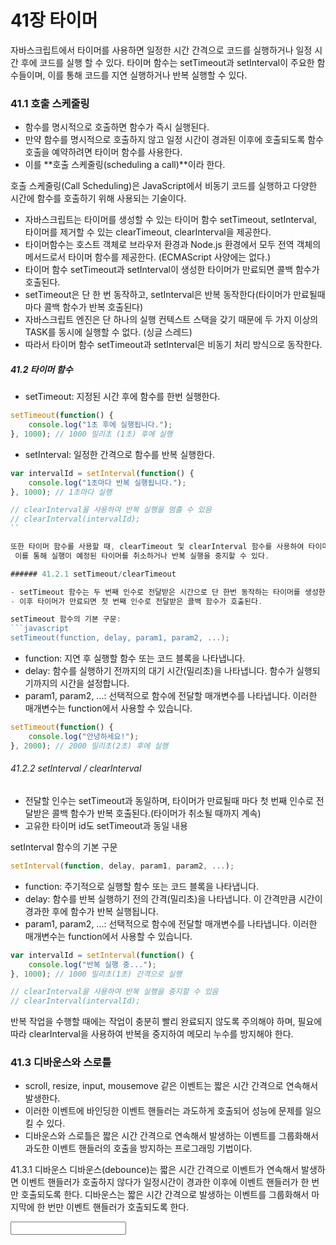 # 41장 타이머

자바스크립트에서 타이머를 사용하면 일정한 시간 간격으로 코드를 실행하거나 일정 시간 후에 코드를 실행 할 수 있다.
타이머 함수는 setTimeout과 setInterval이 주요한 함수들이며, 이를 통해 코드를 지연 실행하거나 반복 실행할 수 있다.

### 41.1 호출 스케줄링
- 함수를 명시적으로 호출하면 함수가 즉시 실행된다.
- 만약 함수를 명시적으로 호출하지 않고 일정 시간이 경과된 이후에 호출되도록 함수 호출을 예약하려면 타이머 함수를 사용한다. 
- 이를 **호출 스케줄링(scheduling a call)**이라 한다.

호출 스케줄링(Call Scheduling)은 JavaScript에서 비동기 코드를 실행하고 다양한 시간에 함수를 호출하기 위해 사용되는 기술이다.

- 자바스크립트는 타이머를 생성할 수 있는 타이머 함수 setTimeout, setInterval, 타이머를 제거할 수 있는 clearTimeout, clearInterval을 제공한다.
- 타이머함수는 호스트 객체로 브라우저 환경과 Node.js 환경에서 모두 전역 객체의 메서드로서 타이머 함수를 제공한다. (ECMAScript 사양에는 없다.)
- 타이머 함수 setTimeout과 setInterval이 생성한 타이머가 만료되면 콜백 함수가 호출된다.
- setTimeout은 단 한 번 동작하고, setInterval은 반복 동작한다(타이머가 만료될때마다 콜백 함수가 반복 호출된다)
- 자바스크립트 엔진은 단 하나의 실행 컨텍스트 스택을 갖기 때문에 두 가지 이상의 TASK를 동시에 실행할 수 없다. (싱글 스레드)
- 따라서 타이머 함수 setTimeout과 setInterval은 비동기 처리 방식으로 동작한다.


##### 41.2 타이머 함수

- setTimeout: 지정된 시간 후에 함수를 한번 실행한다.
```javascript
setTimeout(function() {
    console.log("1초 후에 실행됩니다.");
}, 1000); // 1000 밀리초 (1초) 후에 실행
```

- setInterval: 일정한 간격으로 함수를 반복 실행한다.
```javascript
var intervalId = setInterval(function() {
    console.log("1초마다 반복 실행됩니다.");
}, 1000); // 1초마다 실행

// clearInterval을 사용하여 반복 실행을 멈출 수 있음
// clearInterval(intervalId);
``

또한 타이머 함수를 사용할 때, clearTimeout 및 clearInterval 함수를 사용하여 타이머를 취소하고 중지할 수 있다.
 이를 통해 실행이 예정된 타이머를 취소하거나 반복 실행을 중지할 수 있다.

###### 41.2.1 setTimeout/clearTimeout

- setTimeout 함수는 두 번째 인수로 전달받은 시간으로 단 한번 동작하는 타이머를 생성한다.
- 이후 타이머가 만료되면 첫 번째 인수로 전달받은 콜백 함수가 호출된다.

setTimeout 함수의 기본 구문:
```javascript
setTimeout(function, delay, param1, param2, ...);
```
- function: 지연 후 실행할 함수 또는 코드 블록을 나타냅니다.
- delay: 함수를 실행하기 전까지의 대기 시간(밀리초)을 나타냅니다. 함수가 실행되기까지의 시간을 설정합니다.
- param1, param2, ...: 선택적으로 함수에 전달할 매개변수를 나타냅니다. 이러한 매개변수는 function에서 사용할 수 있습니다.

```javascript
setTimeout(function() {
    console.log("안녕하세요!");
}, 2000); // 2000 밀리초(2초) 후에 실행
```

###### 41.2.2 setInterval / clearInterval
- 전달할 인수는 setTimeout과 동일하며, 타이머가 만료될때 마다 첫 번째 인수로 전달받은 콜백 함수가 반복 호출된다.(타이머가 취소될 때까지 계속)
- 고유한 타이머 id도 setTimeout과 동일 내용

setInterval 함수의 기본 구문
```javascript
setInterval(function, delay, param1, param2, ...);
```
- function: 주기적으로 실행할 함수 또는 코드 블록을 나타냅니다.
- delay: 함수를 반복 실행하기 전의 간격(밀리초)을 나타냅니다. 이 간격만큼 시간이 경과한 후에 함수가 반복 실행됩니다.
- param1, param2, ...: 선택적으로 함수에 전달할 매개변수를 나타냅니다. 이러한 매개변수는 function에서 사용할 수 있습니다.

```javascript
var intervalId = setInterval(function() {
    console.log("반복 실행 중...");
}, 1000); // 1000 밀리초(1초) 간격으로 실행

// clearInterval을 사용하여 반복 실행을 중지할 수 있음
// clearInterval(intervalId);

```
반복 작업을 수행할 때에는 작업이 충분히 빨리 완료되지 않도록 주의해야 하며, 필요에 따라 clearInterval을 사용하여 반복을 중지하여 메모리 누수를 방지해야 한다.


### 41.3 디바운스와 스로틀
- scroll, resize, input, mousemove 같은 이벤트는 짧은 시간 간격으로 연속해서 발생한다. 
- 이러한 이벤트에 바인딩한 이벤트 핸들러는 과도하게 호출되어 성능에 문제를 일으킬 수 있다.
- 디바운스와 스로틀은 짧은 시간 간격으로 연속해서 발생하는 이벤트를 그룹화해서 과도한 이벤트 핸들러의 호출을 방지하는 프로그래밍 기법이다.

41.3.1 디바운스
디바운스(debounce)는 짧은 시간 간격으로 이벤트가 연속해서 발생하면 이벤트 핸들러가 호출하지 않다가 일정시간이 경과한 이후에 이벤트 핸들러가 한 번만 호출되도록 한다.
디바운스는 짧은 시간 간격으로 발생하는 이벤트를 그룹화해서 마지막에 한 번만 이벤트 핸들러가 호출되도록 한다.
<!DOCTYPE html>
<html>
  <body>
    <input type="text" />
    <div class="msg"></div>
    <script>
      const $input = document.querySelector('input');
      const $msg = document.querySelector('.msg');

      const debounce = (callback, delay) => {
        let timerId;
        // debounce 함수는 timerId를 기억하는 클로저를 반환한다.
        return event => {
          // delay가 경과하기 이전에 이벤트가 발생하면 이전 타이머를 취소하고 새로운 타이머를 재설정한다.
          // 따라서 delay보다 짧은 간격으로 이벤트가 밠애하면 callback은 호출되지 않는다.
          if (timerId) clearTimeout(timerId);
          timerId = setTimeout(callback, delay, event);
        };
      };

      // debounce 함수가 반환하는 클로저가 이벤트 핸들러로 등록된다.
      // 300ms 보다 짧은 간격으로 input 이벤트가 발생하면 debounce 함수의 콜백 함수는
      // 호출되지 않다가 300ms 동안 input 이벤트가 더 이상 발생하지 않으면 한 번만 호출된다.

      $input.oninput = debounce(e => {
        $msg.textContent = e.target.value;
      }, 300);
    </script>
  </body>
</html>
input 이벤트는 사용자가 텍스트 입력 필드에 값을 입력할 때마다 연속해서 발생한다.
만약 사용자 입력 필드에 입력한 값으로 Ajax 요청같은 무거운 처리를 수행하면 사용자가 입력을 완료하지 않아도 Ajax 요청이 전송될 것이기 때문에 서버에 부담을 주는 불필요한 처리이므로, 입력을 완료했을 때 한 번만 Ajax 요청을 전송하는 것이 바람직하다.
사용자가 입력을 완료했는지 여부는 정확히 알 수 없으므로 일정 시간 동안 텍스트 입력 필드에 값을 입력하지 않으면 입력이 완료된 것으로 간주한다.
debounce 함수가 반환한 함수는 debounce 함수에 두번째 인수로 전달한 시간(delay)보다 짧은 간격으로 이벤트가 발생하면 이전 타이머를 취소하고 새로운 타이머를 재설정한다.
이처럼 짧은 시간 간격으로 이벤트가 연속해서 발생하면 이벤트 핸들러를 호출하지 않다가 일정 시간 동안 이벤트가 더 이상 발생하지 않음녀 이벤트 핸들러가 한 번만 호출되도록 하는 것이 디바운스다.
resize 이벤트, input 요소에 입력된 값으로 ajax 요청을 하는 입력 필드 자동완성 UI 구현, 버튼 중복 클릭 방지 처리 등에 유용하게 사용된다.
실무에서는 Underscore의 debounce 함수나 Loadsh의 debounce 함수를 사용하는 것을 권장한다.

###### 41.3.2 스로틀
- 스로틀은 짧은 시간 간격으로 이벤트가 연속해서 발생하더라도 일정 시간 간격으로 이벤트 핸들러가 최대 한 번만 호출되도록 한다.
- 스로틀은 짧은 시간 간격으로 연속해서 발생하는 이벤트를 그룹화해서 일정 시간 단위로 이벤트 핸들러가 호출되도록 호출 주기를 만든다.
- throttle 함수가 반환한 함수는 throttle 함수에 두 번째 인수로 전달한 시간이 경과하기 이전에 이벤트가 발생하면 아무것도 하지 않다가 delay 시간이 경과했을 때 이벤트가 발생하면 콜백 함수를 호출하고 새로운 타이머를 재설정한다.
- 실무에서는 Underscore의 throttle 함수나 Loadsh의 throttle 함수를 사용하는 것을 권장한다.

```javascript
// func: 주기적으로 실행할 함수.
// delay: 함수를 실행할 주기(밀리초).
unction throttle(func, delay) {
    let throttled = false; // 현재 함수가 실행 중인지를 나타내는 상태 변수
	
	//클로저를 사용하여 함수를 반환
    return function(...args) { 
	
		//반환된 함수 내부에서는 throttled 변수가 false인 경우에만 함수를 실행
        if (!throttled) {
            throttled = true;
            func(...args);
            setTimeout(() => {
                throttled = false;
            }, delay);
        }
    };
}

// 사용 예제
// 스로틀 함수 throttledFn을 정의
const throttledFn = throttle(function() {
    console.log("스로틀 함수 실행");
}, 300);

// 연속된 이벤트 발생 시 일정 간격으로 throttledFn 함수 실행
```

스로틀 함수를 사용하면 연속적인 이벤트에서 너무 빠른 호출을 방지하고, 일정한 주기로 함수를 실행할 수 있다.
이는 스크롤 이벤트, 리사이징 이벤트와 같이 빠르게 연속해서 발생하는 이벤트를 다룰 때 유용하다.



QUiz)

```html
<!DOCTYPE html>
<html lang="en">
<head>
    <meta charset="UTF-8">
    <meta name="viewport" content="width=device-width, initial-scale=1.0">
    <title>저녁메뉴</title>
</head>
<body>
    <button id="ex02_button">시작/중지</button>
	<div class=text-content">
		<p class="text_style">오늘의 저녁은? -></p>
		<p id="ex02_2"></p>
		<p class="text_style">오늘의 발표는 ?</p>
		<p id="presentation_user"></p>
	<div>
    <style>
        #ex02_button {
            width: 200px;
            height: 50px;
        }
		#ex02_2 {
			font-size: 18px;
			font-style: normal;
			font-weight: 500;
			line-height: normal;
			letter-spacing: -0.3px;
		}
		.text-content {
			.p {
				font-size: 18px;
				font-style: normal;
				font-weight: 500;
				line-height: normal;
				letter-spacing: -0.3px;
			}
		}
		
    </style>
    <script>
        let ex02state = 'stop';
        let interval2;
        let interval3;

        function ex02() {
            const arr2 = ['덮덮밥', '치킨', '서브웨이', '자장면'];
            var user2 = ['소은', '다영', '해원', '재윤'];
            var idx2 = 0;
            var present2 = 0;

            if (ex02state == 'stop') {
                interval2 = setInterval(setText02, 20);
                interval3 = setInterval(setPresent02, 30);
                ex02state = 'start';
            } else {
                clearInterval(interval2);
                clearInterval(interval3);
                ex02state = 'stop';
            }

            function setText02() {
                if (idx2 >= arr2.length) {
                    idx2 = 0;
                }
                document.getElementById('ex02_2').textContent = arr2[idx2++];
            }

            function setPresent02() {
                if (present2 >= user2.length) {
                    present2 = 0;
                }
                document.getElementById('presentation_user').textContent = user2[present2++];
            }
        }
		
		// 페이지가 열리면 3초 후에 자동으로 시작/중지 버튼을 클릭
        setInterval(() => {
            document.getElementById('ex02_button').click();
        }, 3000);
		
        document.getElementById('ex02_button').addEventListener('click', ex02);
    </script>
</body>
</html>

```

3초뒤에 자동으로 실행된다. 그리고, 3초뒤에 자동으로 종료된다. 
그때의 나올 값은? 